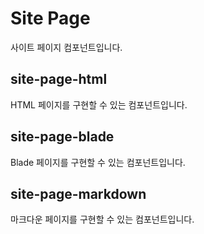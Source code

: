 # Site Page
사이트 페이지 컴포넌트입니다.

## site-page-html
HTML 페이지를 구현할 수 있는 컴포넌트입니다.

## site-page-blade
Blade 페이지를 구현할 수 있는 컴포넌트입니다.

## site-page-markdown
마크다운 페이지를 구현할 수 있는 컴포넌트입니다.


